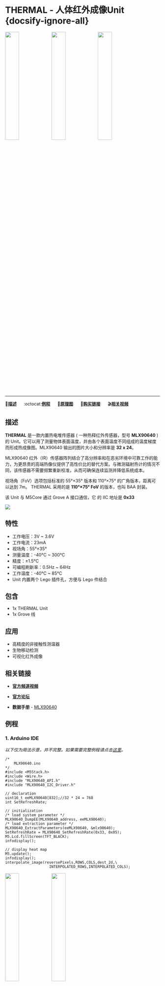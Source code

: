 # THERMAL - 人体红外成像Unit {docsify-ignore-all}

<img src="assets/img/product_pics/unit/M5GO_Unit_thermal.png" width="30%" height="30%"><img src="assets/img/product_pics/unit/M5GO_Unit_thermal_02.png" width="30%" height="30%"><img src="assets/img/product_pics/unit/unit_thermal_grove_a.png" width="30%" height="30%">

***

:memo:**[描述](#描述)**&nbsp;&nbsp;&nbsp;&nbsp;&nbsp;&nbsp;:octocat:**[例程](#例程)**&nbsp;&nbsp;&nbsp;&nbsp;&nbsp;&nbsp;:electric_plug:**[原理图](#原理图)**&nbsp;&nbsp;&nbsp;&nbsp;&nbsp;&nbsp;🛒**[购买链接](https://item.taobao.com/item.htm?spm=a1z10.3-c.w4002-1172588106.70.3a93425e5PQbBs&id=576966170317)**&nbsp;&nbsp;&nbsp;&nbsp;&nbsp;&nbsp;:clapper:**[相关视频](#相关视频)**

## 描述

**THERMAL** 是一款内置热电堆传感器 ( 一种热释红外传感器，型号 **MLX90640** ) 的 Unit。它可以用了测量物体表面温度，并由各个表面温度不同组成的温度梯度而形成热成像图。MLX90640 输出的图片大小和分辨率是 **32 x 24**。

MLX90640 红外（IR）传感器阵列结合了高分辨率和在恶劣环境中可靠工作的能力，为更昂贵的高端热像仪提供了高性价比的替代方案。与微测辐射热计的情况不同，该传感器不需要频繁重新校准，从而可确保连续监测并降低系统成本。

视场角（FoV）选项包括标准的 55°×35° 版本和 110°×75° 的广角版本，距离可以达到 7m。 THERMAL 采用的是 **110°×75° FoV** 的版本，也叫 BAA 封装。

该 Unit 与 M5Core 通过 Grove A 接口通信，它 的 IIC 地址是 **0x33**

<img src="assets/img/product_pics/unit/thermal/unit_thermal_05.png">

## 特性

- 工作电压：3V ~ 3.6V
- 工作电流：23mA
- 视场角：55°×35°
- 测量温度：-40°C ~ 300°C
- 精度：±1.5°C
- 可编程刷新率：0.5Hz ~ 64Hz
- 工作温度：-40°C ~ 85°C
- Unit 内置两个 Lego 插件孔，方便与 Lego 件结合

## 包含

- 1x THERMAL Unit
- 1x Grove 线

## 应用

-  高精度的非接触性测温器
-  生物移动检测
-  可视化红外成像

## 相关链接

- **[官方频道视频](https://i.youku.com/i/UNjE1ODA2MzE0OA==?spm=a2hzp.8253869.0.0)**

- **[官方论坛](http://forum.m5stack.com/)**

-  **数据手册** - [MLX90640](http://www.alldatasheet.com/datasheet-pdf/pdf/884988/MELEXIS/MLX90640.html)

## 例程

### 1. Arduino IDE

*以下仅为用法示意，并不完整。如果需要完整例程请点击[这里](https://github.com/m5stack/M5-ProductExampleCodes/tree/master/Unit/THERMAL/Arduino)。*

```arduino
/*
    MLX90640.ino
*/
#include <M5Stack.h>
#include <Wire.h>
#include "MLX90640_API.h"
#include "MLX90640_I2C_Driver.h"

// declaration
uint16_t eeMLX90640[832];//32 * 24 = 768
int SetRefreshRate;

// initialization
/* load system parameter */
MLX90640_DumpEE(MLX90640_address, eeMLX90640);
/* load extraction parameter */
MLX90640_ExtractParameters(eeMLX90640, &mlx90640);
SetRefreshRate = MLX90640_SetRefreshRate(0x33, 0x05);
M5.Lcd.fillScreen(TFT_BLACK);
infodisplay();

// display heat map
M5.update();
infodisplay();
interpolate_image(reversePixels,ROWS,COLS,dest_2d,\
                    INTERPOLATED_ROWS,INTERPOLATED_COLS);
```

<img src="assets/img/product_pics/unit/M5GO_Unit_thermal_03.png" width="30%" height="30%"><img src="assets/img/product_pics/unit/M5GO_Unit_thermal_04.png" width="30%" height="30%">

<!-- ### 2. UIFlow

*具体例程请点击[这里](https://github.com/m5stack/M5-ProductExampleCodes/tree/master/Unit/THERMAL/UIFlow)。*

<img src="assets/img/product_pics/unit/unit_example/example_unit_thermal_01.png" width="30%" height="30%"> <img src="assets/img/product_pics/unit/unit_example/example_unit_thermal_02.png" width="55%" height="55%"> -->

## 原理图

<img src="assets/img/product_pics/unit/thermal_sch.JPG">

### 管脚映射

<table>
 <tr><td>M5Core ( GROVE 接口 A )</td><td>GPIO22</td><td>GPIO21</td><td>5V</td><td>GND</td></tr>
 <tr><td>人体红外成像 Unit</td><td>SCL</td><td>SDA</td><td>5V</td><td>GND</td></tr>
</table>

## 相关视频

**THERMAL 的演示**

<video width="500" height="315" controls>
    <source src="https://m5stack.oss-cn-shenzhen.aliyuncs.com/video/Blog/Twitch201811/Infrared%20Thermal%20Imaging.mp4" type="video/mp4">
</video>

